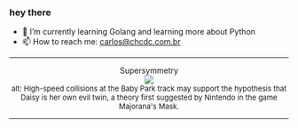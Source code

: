 ### hey there 

- :seedling: I’m currently learning Golang and learning more about Python
- :mailbox: How to reach me: carlos@chcdc.com.br


---


<!-- xkcd -->
<p align="center">Supersymmetry</br><img src=https://imgs.xkcd.com/comics/supersymmetry.png></br><font size =2>alt: High-speed collisions at the Baby Park track may support the hypothesis that Daisy is her own evil twin, a theory first suggested by Nintendo in the game Majorana's Mask.</br></font></p></table></p> 


<!-- xkcd -->
---
